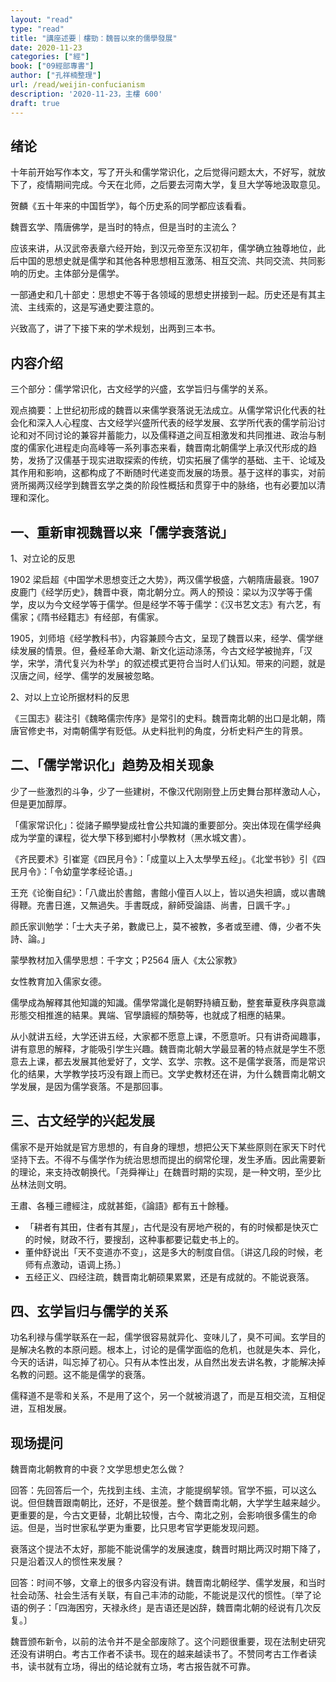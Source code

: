 ```yaml
---
layout: "read"
type: "read"
title: "講座述要｜樓勁：魏晉以來的儒學發展"
date: 2020-11-23
categories: ["經"]
book: ["09經部專書"]
author: ["孔祥楠整理"]
url: /read/weijin-confucianism
description: '2020-11-23，主樓 600'
draft: true
---
```


## 绪论

十年前开始写作本文，写了开头和儒学常识化，之后觉得问题太大，不好写，就放下了，疫情期间完成。今天在北师，之后要去河南大学，复旦大学等地汲取意见。

贺麟《五十年来的中国哲学》，每个历史系的同学都应该看看。

魏晋玄学、隋唐佛学，是当时的特点，但是当时的主流么？

应该来讲，从汉武帝表章六经开始，到汉元帝至东汉初年，儒学确立独尊地位，此后中国的思想史就是儒学和其他各种思想相互激荡、相互交流、共同交流、共同影响的历史。主体部分是儒学。

一部通史和几十部史：思想史不等于各领域的思想史拼接到一起。历史还是有其主流、主线索的，这是写通史要注意的。

兴致高了，讲了下接下来的学术规划，出两到三本书。

## 内容介绍

三个部分：儒学常识化，古文经学的兴盛，玄学旨归与儒学的关系。

观点摘要：上世纪初形成的魏晋以来儒学衰落说无法成立。从儒学常识化代表的社会化和深入人心程度、古文经学兴盛所代表的经学发展、玄学所代表的儒学前沿讨论和对不同讨论的兼容并蓄能力，以及儒释道之间互相激发和共同推进、政治与制度的儒家化进程走向高峰等一系列事态来看，魏晋南北朝儒学上承汉代形成的趋势，发扬了汉儒基于现实进取探索的传统，切实拓展了儒学的基础、主干、论域及其作用和影响，这都构成了不断随时代递变而发展的场景。基于这样的事实，对前贤所揭两汉经学到魏晋玄学之类的阶段性概括和贯穿于中的脉络，也有必要加以清理和深化。

## 一、重新审视魏晋以来「儒学衰落说」

1、对立论的反思

1902 梁启超《中国学术思想变迁之大势》，两汉儒学极盛，六朝隋唐最衰。1907 皮鹿门《经学历史》，魏晋中衰，南北朝分立。两人的预设：梁以为汉学等于儒学，皮以为今文经学等于儒学。但是经学不等于儒学：《汉书艺文志》有六艺，有儒家；《隋书经籍志》有经部，有儒家。

1905，刘师培《经学教科书》，内容兼顾今古文，呈现了魏晋以来，经学、儒学继续发展的情景。但，叠经革命大潮、新文化运动涤荡，今古文经学被抛弃，「汉学，宋学，清代复兴为朴学」的叙述模式更符合当时人们认知。带来的问题，就是汉唐之间，经学、儒学的发展被忽略。

2、对以上立论所据材料的反思

《三国志》裴注引《魏略儒宗传序》是常引的史料。魏晋南北朝的出口是北朝，隋唐官修史书，对南朝儒学有贬低。从史料批判的角度，分析史料产生的背景。

## 二、「儒学常识化」趋势及相关现象

少了一些激烈的斗争，少了一些建树，不像汉代刚刚登上历史舞台那样激动人心，但是更加醇厚。 

「儒家常识化」：從諸子顯學變成社會公共知識的重要部分。突出体现在儒学经典成为学童的课程，從大學下移到鄉村小學教材（黑水城文書）。

《齐民要术》引崔寔《四民月令》：「成童以上入太學學五经」。《北堂书钞》引《四民月令》：「令幼童学孝经论语。」

王充《论衡自纪》：「八歲出於書館，書館小僮百人以上，皆以過失袒謫，或以書醜得鞭。充書日進，又無過失。手書既成，辭師受論語、尚書，日諷千字。」

颜氏家训勉学：「士大夫子弟，數歲已上，莫不被教，多者或至禮、傳，少者不失詩、論。」

蒙學教材加入儒學思想：千字文；P2564 唐人《太公家教》

女性教育加入儒家女德。

儒學成為解釋其他知識的知識。儒學常識化是朝野持續互動，整套華夏秩序與意識形態交相推進的結果。異端、官學讀經的頹勢等，也就成了相應的結果。

从小就讲五经，大学还讲五经，大家都不愿意上课，不愿意听。只有讲奇闻趣事，讲有意思的解释，才能吸引学生兴趣。魏晋南北朝大学最显著的特点就是学生不愿意去上课，都去发展其他爱好了，文学、玄学、宗教。这不是儒学衰落，而是常识化的结果，大学教学技巧没有跟上而已。文学史教材还在讲，为什么魏晋南北朝文学发展，是因为儒学衰落。不是那回事。

## 三、古文经学的兴起发展

儒家不是开始就是官方思想的，有自身的理想，想把公天下某些原则在家天下时代坚持下去。不得不与儒学作为统治思想而提出的纲常伦理，发生矛盾。因此需要新的理论，来支持改朝换代。「尧舜禅让」在魏晋时期的实现，是一种文明，至少比丛林法则文明。

王肅、各種三禮經注，成就甚鉅，《論語》都有五十餘種。

- 「耕者有其田，住者有其屋」，古代是没有房地产税的，有的时候都是快灭亡的时候，财政不行，要搜刮，这种事都要记载史书上的。
- 董仲舒说出「天不变道亦不变」，这是多大的制度自信。〔讲这几段的时候，老师有点激动，语调上扬。〕
- 五经正义、四经注疏，魏晋南北朝硕果累累，还是有成就的。不能说衰落。

## 四、玄学旨归与儒学的关系

功名利禄与儒学联系在一起，儒学很容易就异化、变味儿了，臭不可闻。玄学目的是解决名教的本原问题。根本上，讨论的是儒学面临的危机，也就是失本、异化，今天的话讲，叫忘掉了初心。只有从本性出发，从自然出发去讲名教，才能解决掉名教的问题。这不能是儒学的衰落。

儒释道不是零和关系，不是用了这个，另一个就被消退了，而是互相交流，互相促进，互相发展。

## 现场提问

魏晋南北朝教育的中衰？文学思想史怎么做？

回答：先回答后一个，先找到主线、主流，才能提纲挈领。官学不振，可以这么说。但但魏晋跟南朝比，还好，不是很差。整个魏晋南北朝，大学学生越来越少。更重要的是，今古文更替，北朝比较慢，古今、南北之别，会影响很多儒生的命运。但是，当时世家私学更为重要，比只思考官学更能发现问题。

衰落这个提法不太好，那能不能说儒学的发展速度，魏晋时期比两汉时期下降了，只是沿着汉人的惯性来发展？

回答：时间不够，文章上的很多内容没有讲。魏晋南北朝经学、儒学发展，和当时社会动荡、社会生活有关联，有自己丰沛的动能，不能说是汉代的惯性。〔举了论语的例子：「四海困穷，天禄永终」是吉语还是凶辞，魏晋南北朝的经说有几次反复。〕

魏晋颁布新令，以前的法令并不是全部废除了。这个问题很重要，现在法制史研究还没有讲明白。考古工作者不读书。现在的越来越读书了。不赞同考古工作者读书，读书就有立场，得出的结论就有立场，考古报告就不可靠。

 